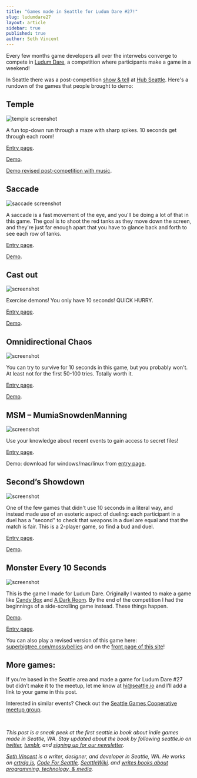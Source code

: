 ```yaml
---
title: "Games made in Seattle for Ludum Dare #27!"
slug: ludumdare27
layout: article
sidebar: true
published: true
author: Seth Vincent
---
```


Every few months game developers all over the interwebs converge to compete in [Ludum Dare](http://www.ludumdare.com/compo/), a competition where participants make a game in a weekend!

In Seattle there was a post-competition [show & tell](http://www.meetup.com/SeattleGamesCooperative/events/134408862/) at [Hub Seattle](http://thehubseattle.com). Here's a rundown of the games that people brought to demo:

## Temple
![temple screenshot](http://www.ludumdare.com/compo/wp-content/compo2/273708/22908-shot0.png)

A fun top-down run through a maze with sharp spikes. 10 seconds get through each room!

[Entry page](http://www.ludumdare.com/compo/ludum-dare-27/?action=preview&uid=22908).

[Demo](http://threebeards.s3-website-us-west-2.amazonaws.com/).

[Demo revised post-competition with music](http://threebeards.s3-website-us-west-2.amazonaws.com/improved/).


## Saccade

![saccade screenshot](http://www.ludumdare.com/compo/wp-content/compo2/273708/14285-shot1.png)

A saccade is a fast movement of the eye, and you'll be doing a lot of that in this game. The goal is to shoot the red tanks as they move down the screen, and they're just far enough apart that you have to glance back and forth to see each row of tanks.

[Entry page](http://www.ludumdare.com/compo/ludum-dare-27/?action=preview&uid=14285).

[Demo](http://www.newgrounds.com/portal/view/624450).

## Cast out

![screenshot](http://www.ludumdare.com/compo/wp-content/compo2/273708/25458-shot0.jpg)

Exercise demons! You only have 10 seconds! QUICK HURRY.

[Entry page](http://www.ludumdare.com/compo/ludum-dare-27/?action=preview&uid=25458).

[Demo](http://www.rekindlegames.com/Alpha/Cast_Out_LD_27.html).

## Omnidirectional Chaos

![screenshot](http://www.ludumdare.com/compo/wp-content/compo2/273708/15824-shot0.png)

You can try to survive for 10 seconds in this game, but you probably won't. At least not for the first 50-100 tries. Totally worth it.

[Entry page](http://www.ludumdare.com/compo/ludum-dare-27/?action=preview&uid=15824).

[Demo](http://mattarod.com/chaosjam2x.html).

## MSM – MumiaSnowdenManning
![screenshot](http://www.ludumdare.com/compo/wp-content/compo2/thumb/94f62ad4dbe3015772a23b69a4f8610e.jpg)

Use your knowledge about recent events to gain access to secret files!

[Entry page](http://www.ludumdare.com/compo/ludum-dare-27/?action=preview&uid=27800).

Demo: download for windows/mac/linux from [entry page](http://www.ludumdare.com/compo/ludum-dare-27/?action=preview&uid=27800).

## Second’s Showdown
![screenshot](http://www.ludumdare.com/compo/wp-content/compo2/273708/15160-shot2.png)

One of the few games that didn't use 10 seconds in a literal way, and instead made use of an esoteric aspect of dueling: each participant in a duel has a "second" to check that weapons in a duel are equal and that the match is fair. This is a 2-player game, so find a bud and duel.

[Entry page](http://www.ludumdare.com/compo/ludum-dare-27/?action=preview&uid=15160).

[Demo](http://games.spottedzebrasoftware.com/seconds-showdown/).

## Monster Every 10 Seconds

![screenshot](http://www.ludumdare.com/compo/wp-content/compo2/thumb/d4efa83ce51fbcf49ad093c4b758935f.jpg)

This is the game I made for Ludum Dare. Originally I wanted to make a game like [Candy Box]() and [A Dark Room](). By the end of the competition I had the beginnings of a side-scrolling game instead. These things happen.

[Demo](http://sethvincent.github.io/ludum-dare-27/). 

[Entry page](http://www.ludumdare.com/compo/ludum-dare-27/?action=preview&uid=5625).

You can also play a revised version of this game here: [superbigtree.com/mossybellies](http://superbigtree.com/mossybellies/) and on the [front page of this site](http://seattle.io)!

## More games:

If you’re based in the Seattle area and made a game for Ludum Dare #27 but didn’t make it to the meetup, let me know at [hi@seattle.io](mailto:hi@seattle.io) and I’ll add a link to your game in this post.

Interested in similar events? Check out the [Seattle Games Cooperative meetup group](http://www.meetup.com/SeattleGamesCooperative).

<br>

_This post is a sneak peek at the first seattle.io book about indie games made in Seattle, WA. Stay updated about the book by following seattle.io on [twitter](http://twitter.com/seattleio), [tumblr](http://seattleio.tumblr.com), and [signing up for our newsletter](http://seattle.io/#newsletter)._

_[Seth Vincent](http://sethvincent.com) is a writer, designer, and developer in Seattle, WA. He works on [crtrdg.js](http://crtrdg.github.io), [Code For Seattle](http://codeforseattle.org), [SeattleWiki](http://seattlewiki.net), and [writes books about programming, technology, & media](http://superbigtree.com/books)._